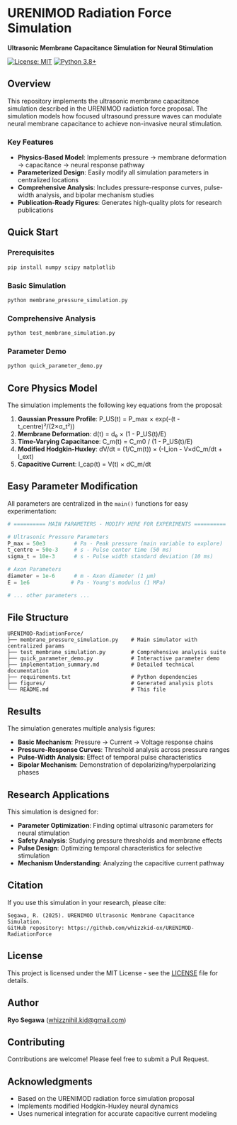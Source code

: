 # URENIMOD Radiation Force Simulation

**Ultrasonic Membrane Capacitance Simulation for Neural Stimulation**

[![License: MIT](https://img.shields.io/badge/License-MIT-yellow.svg)](https://opensource.org/licenses/MIT)
[![Python 3.8+](https://img.shields.io/badge/python-3.8+-blue.svg)](https://www.python.org/downloads/)

## Overview

This repository implements the ultrasonic membrane capacitance simulation described in the URENIMOD radiation force proposal. The simulation models how focused ultrasound pressure waves can modulate neural membrane capacitance to achieve non-invasive neural stimulation.

### Key Features

- **Physics-Based Model**: Implements pressure → membrane deformation → capacitance → neural response pathway
- **Parameterized Design**: Easily modify all simulation parameters in centralized locations
- **Comprehensive Analysis**: Includes pressure-response curves, pulse-width analysis, and bipolar mechanism studies
- **Publication-Ready Figures**: Generates high-quality plots for research publications

## Quick Start

### Prerequisites

```bash
pip install numpy scipy matplotlib
```

### Basic Simulation

```python
python membrane_pressure_simulation.py
```

### Comprehensive Analysis

```python
python test_membrane_simulation.py
```

### Parameter Demo

```python
python quick_parameter_demo.py
```

## Core Physics Model

The simulation implements the following key equations from the proposal:

1. **Gaussian Pressure Profile**: P_US(t) = P_max × exp(-(t - t_centre)²/(2×σ_t²))
2. **Membrane Deformation**: d(t) = d₀ × (1 - P_US(t)/E)
3. **Time-Varying Capacitance**: C_m(t) = C_m0 / (1 - P_US(t)/E)
4. **Modified Hodgkin-Huxley**: dV/dt = (1/C_m(t)) × (-I_ion - V×dC_m/dt + I_ext)
5. **Capacitive Current**: I_cap(t) = V(t) × dC_m/dt

## Easy Parameter Modification

All parameters are centralized in the `main()` functions for easy experimentation:

```python
# ========== MAIN PARAMETERS - MODIFY HERE FOR EXPERIMENTS ==========

# Ultrasonic Pressure Parameters
P_max = 50e3         # Pa - Peak pressure (main variable to explore)
t_centre = 50e-3     # s - Pulse center time (50 ms)
sigma_t = 10e-3      # s - Pulse width standard deviation (10 ms)

# Axon Parameters
diameter = 1e-6      # m - Axon diameter (1 μm)
E = 1e6             # Pa - Young's modulus (1 MPa)

# ... other parameters ...
```

## File Structure

```
URENIMOD-RadiationForce/
├── membrane_pressure_simulation.py    # Main simulator with centralized params
├── test_membrane_simulation.py        # Comprehensive analysis suite
├── quick_parameter_demo.py            # Interactive parameter demo
├── implementation_summary.md          # Detailed technical documentation
├── requirements.txt                   # Python dependencies
├── figures/                           # Generated analysis plots
└── README.md                          # This file
```

## Results

The simulation generates multiple analysis figures:

- **Basic Mechanism**: Pressure → Current → Voltage response chains
- **Pressure-Response Curves**: Threshold analysis across pressure ranges
- **Pulse-Width Analysis**: Effect of temporal pulse characteristics
- **Bipolar Mechanism**: Demonstration of depolarizing/hyperpolarizing phases

## Research Applications

This simulation is designed for:

- **Parameter Optimization**: Finding optimal ultrasonic parameters for neural stimulation
- **Safety Analysis**: Studying pressure thresholds and membrane effects
- **Pulse Design**: Optimizing temporal characteristics for selective stimulation
- **Mechanism Understanding**: Analyzing the capacitive current pathway

## Citation

If you use this simulation in your research, please cite:

```
Segawa, R. (2025). URENIMOD Ultrasonic Membrane Capacitance Simulation. 
GitHub repository: https://github.com/whizzkid-ox/URENIMOD-RadiationForce
```

## License

This project is licensed under the MIT License - see the [LICENSE](LICENSE) file for details.

## Author

**Ryo Segawa** (whizznihil.kid@gmail.com)

## Contributing

Contributions are welcome! Please feel free to submit a Pull Request.

## Acknowledgments

- Based on the URENIMOD radiation force simulation proposal
- Implements modified Hodgkin-Huxley neural dynamics
- Uses numerical integration for accurate capacitive current modeling 